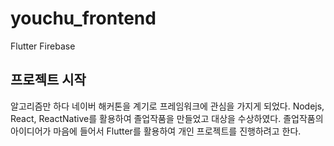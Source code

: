 # youchu_frontend
Flutter Firebase

## 프로젝트 시작
알고리즘만 하다 네이버 해커톤을 계기로 프레임워크에 관심을 가지게 되었다.
Nodejs, React, ReactNative를 활용하여 졸업작품을 만들었고 대상을 수상하였다.
졸업작품의 아이디어가 마음에 들어서 Flutter를 활용하여 개인 프로젝트를 진행하려고 한다.
